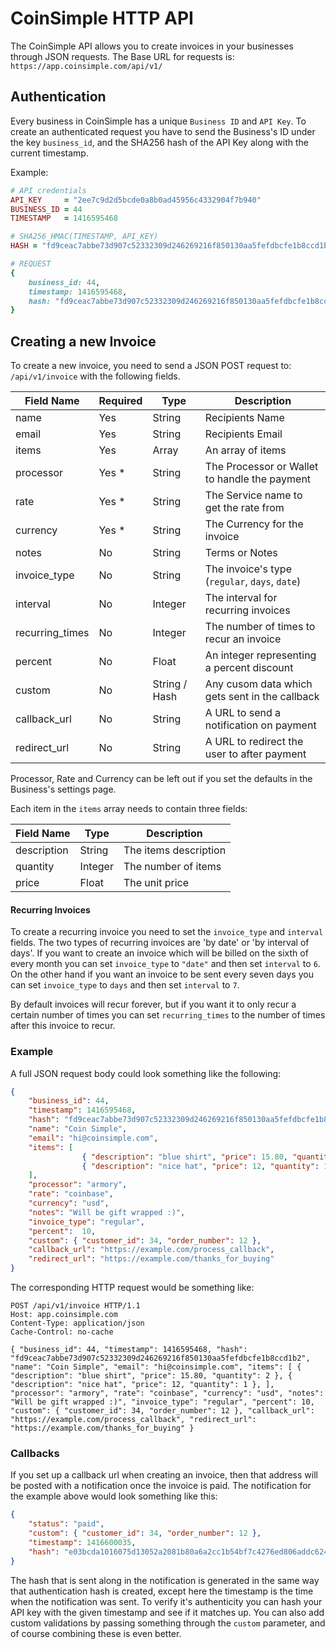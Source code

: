 # CoinSimple HTTP API

The CoinSimple API allows you to create invoices in your businesses through JSON requests. The Base URL for requests is: `https://app.coinsimple.com/api/v1/`

## Authentication

Every business in CoinSimple has a unique `Business ID` and `API Key`. To create an authenticated request you have to send the Business's ID under the key `business_id`, and the SHA256 hash of the API Key along with the current timestamp.

Example:

```ruby
# API credentials
API_KEY     = "2ee7c9d2d5bcde0a8b0ad45956c4332904f7b940"
BUSINESS_ID = 44
TIMESTAMP   = 1416595468

# SHA256_HMAC(TIMESTAMP, API_KEY)
HASH = "fd9ceac7abbe73d907c52332309d246269216f850130aa5fefdbcfe1b8ccd1b2"

# REQUEST
{
    business_id: 44,
    timestamp: 1416595468,
    hash: "fd9ceac7abbe73d907c52332309d246269216f850130aa5fefdbcfe1b8ccd1b2"
}
```

## Creating a new Invoice

To create a new invoice, you need to send a JSON POST request to: `/api/v1/invoice` with the following fields.

| Field Name    | Required | Type         | Description                                   |
|---------------|----------|--------------|-----------------------------------------------|
|name           |Yes       |String        |Recipients Name                                |
|email          |Yes       |String        |Recipients Email                               |
|items          |Yes       |Array         |An array of items                              |
|processor      |Yes *     |String        |The Processor or Wallet to handle the payment  |
|rate           |Yes *     |String        |The Service name to get the rate from          |
|currency       |Yes *     |String        |The Currency for the invoice                   |
|notes          |No        |String        |Terms or Notes                                 |
|invoice_type   |No        |String        |The invoice's type (`regular`, `days`, `date`) |
|interval       |No        |Integer       |The interval for recurring invoices            |
|recurring_times|No        |Integer       |The number of times to recur an invoice        |
|percent        |No        |Float         |An integer representing a percent discount     |
|custom         |No        |String / Hash |Any cusom data which gets sent in the callback |
|callback_url   |No        |String        |A URL to send a notification on payment        |
|redirect_url   |No        |String        |A URL to redirect the user to after payment    |

Processor, Rate and Currency can be left out if you set the defaults in the Business's settings page.

Each item in the `items` array needs to contain three fields:

| Field Name | Type   | Description          |
|------------|--------|----------------------|
|description |String  |The items description |
|quantity    |Integer |The number of items   |
|price       |Float   |The unit price        |

#### Recurring Invoices

To create a recurring invoice you need to set the `invoice_type` and `interval` fields. The two types of recurring invoices are 'by date' or 'by interval of days'. If you want to create an invoice which will be billed on the sixth of every month you can set `invoice_type` to `"date"` and then set `interval` to `6`. On the other hand if you want an invoice to be sent every seven days you can set `invoice_type` to `days` and then set `interval` to `7`.

By default invoices will recur forever, but if you want it to only recur a certain number of times you can set `recurring_times` to the number of times after this invoice to recur.

### Example

A full JSON request body could look something like the following:

```json
{
    "business_id": 44,
    "timestamp": 1416595468,
    "hash": "fd9ceac7abbe73d907c52332309d246269216f850130aa5fefdbcfe1b8ccd1b2",
    "name": "Coin Simple",
    "email": "hi@coinsimple.com",
    "items": [
                { "description": "blue shirt", "price": 15.80, "quantity": 2 },
                { "description": "nice hat", "price": 12, "quantity": 1 },
    ],
    "processor": "armory",
    "rate": "coinbase",
    "currency": "usd",
    "notes": "Will be gift wrapped :)",
    "invoice_type": "regular",
    "percent":  10,
    "custom": { "customer_id": 34, "order_number": 12 },
    "callback_url": "https://example.com/process_callback",
    "redirect_url": "https://example.com/thanks_for_buying"
}

```

The corresponding HTTP request would be something like:

```http
POST /api/v1/invoice HTTP/1.1
Host: app.coinsimple.com
Content-Type: application/json
Cache-Control: no-cache

{ "business_id": 44, "timestamp": 1416595468, "hash": "fd9ceac7abbe73d907c52332309d246269216f850130aa5fefdbcfe1b8ccd1b2", "name": "Coin Simple", "email": "hi@coinsimple.com", "items": [ { "description": "blue shirt", "price": 15.80, "quantity": 2 }, { "description": "nice hat", "price": 12, "quantity": 1 }, ], "processor": "armory", "rate": "coinbase", "currency": "usd", "notes": "Will be gift wrapped :)", "invoice_type": "regular", "percent": 10, "custom": { "customer_id": 34, "order_number": 12 }, "callback_url": "https://example.com/process_callback", "redirect_url": "https://example.com/thanks_for_buying" }
```

### Callbacks

If you set up a callback url when creating an invoice, then that address will be posted with a notification once the invoice is paid. The notification for the example above would look something like this:

```json
{
    "status": "paid",
    "custom": { "customer_id": 34, "order_number": 12 },
    "timestamp": 1416600035,
    "hash": "e03bcda1016075d13052a2081b80a6a2cc1b54bf7c4276ed806addc624c67620"
}
```

The hash that is sent along in the notification is generated in the same way that authentication hash is created, except here the timestamp is the time when the notification was sent. To verify it's authenticity you can hash your API key with the given timestamp and see if it matches up. You can also add custom validations by passing something through the `custom` parameter, and of course combining these is even better.
